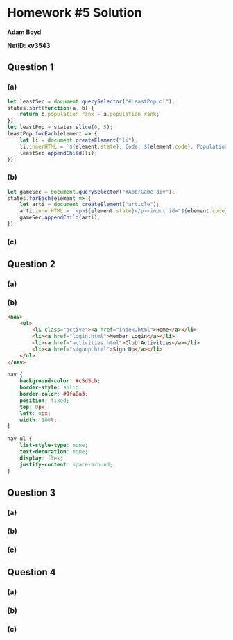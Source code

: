 # Homework #5 Solution

**Adam Boyd**

**NetID: xv3543**

## Question 1

### (a)

```javascript
let leastSec = document.querySelector("#LeastPop ol");
states.sort(function(a, b) {
    return b.population_rank - a.population_rank;
});
let leastPop = states.slice(0, 5);
leastPop.forEach(element => {
    let li = document.createElement("li");
    li.innerHTML = `${element.state}, Code: ${element.code}, Population: ${element.population}, Capital: ${element.capital_city}`;
    leastSec.appendChild(li);
});
```

### (b)

```javascript
let gameSec = document.querySelector("#AbbrGame div");
states.forEach(element => {
    let arti = document.createElement("article");
    arti.innerHTML = `<p>${element.state}</p><input id="${element.code}" type="text"><p><small title="${element.code}">Hint</small></p>`
    gameSec.appendChild(arti);
});
```

### (c)

## Question 2

### (a)

### (b)

```HTML
<nav>
    <ul>
        <li class="active"><a href="index.html">Home</a></li>
        <li><a href="login.html">Member Login</a></li>
        <li><a href="activities.html">Club Activities</a></li>
        <li><a href="signup.html">Sign Up</a></li>
    </ul>
</nav>
```

```CSS
nav {
    background-color: #c5d5cb;
    border-style: solid;
    border-color: #9fa8a3;
    position: fixed;
    top: 0px;
    left: 0px;
    width: 100%;
}

nav ul {
    list-style-type: none;
    text-decoration: none;
    display: flex;
    justify-content: space-around;
}
```

## Question 3

### (a)

### (b)

### (c)

## Question 4

### (a)

### (b)

### (c)

